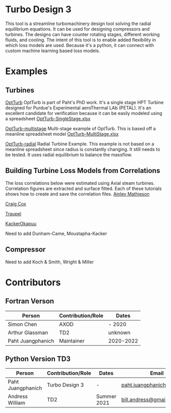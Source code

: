 # Turbo Design 3 
This tool is a streamline turbomachinery design tool solving the radial equilibrium equations. It can be used for designing compressors and turbines. The designs can have counter rotating stages, different working fluids, and cooling. The intent of this tool is to enable added flexibility in which loss models are used. Because it's a python, it can connect with custom machine learning based loss models.

# Examples 
## Turbines
[OptTurb](https://colab.research.google.com/github/nasa/turbo-design/blob/examples/optturb-turbine/optturb.ipynb) OptTurb is part of Paht's PhD work. It's a single stage HPT Turbine designed for Purdue's Experimental aeroThermal LAb (PETAL). It's an excellent candidate for verification because it can be easily modeled using a spreadsheet [OptTurb-SingleStage.xlsx](/references/optturb-turbine/optturb-fixed_pressure_loss2.xlsm) 

[OptTurb-multistage](https://colab.research.google.com/github/nasa/turbo-design/blob/examples/optturb-multistage/optturb-multistage.ipynb) Multi-stage example of OptTurb. This is based off a meanline spreadsheet model [OptTurb-MultiStage.xlsx](/references/optturb-multistage/multistage-fixed_pressure_loss2.xlsx) 

[OptTurb-radial](https://colab.research.google.com/github/nasa/turbo-design/blob/examples/optturb-radial-turbine/) Radial Turbine Example. This example is not based on a meanline spreadsheet since radius is constantly changing. It still needs to be tested. It uses radial equilibrium to balance the massflow. 

## Building Turbine Loss Models from Correlations
The loss correlations below were estimated using Axial steam turbines. Correlation figures are extracted and surface fitted. Each of these tutorials shows how to create and save the correlation files. 
[Ainley Mathieson](references/Turbines/AinleyMathieson/ainley_mathieson.ipynb)

[Craig Cox](references/Turbines/CraigCox/craig_cox.ipynb)

[Traupel](references/Turbines/Traupel/traupel.ipynb)

[KackerOkapuu](references/Turbines/KackerOkapuu/kacker_okapuu.ipynb)

Need to add Dunham-Came, Moustapha-Kacker

## Compressor

Need to add Koch & Smith, Wright & Miller


# Contributors

## Fortran Verson
| Person | Contribution/Role | Dates |
| ------ | ------ | ------ |
| Simon Chen | AXOD | - 2020 |
| Arthur Glassman | TD2 | unknown |
| Paht Juangphanich | Maintainer | 2020-2022 |


## Python Version TD3
| Person | Contribution/Role | Dates | Email |
| ------ | ----------------- | ----- | ------|
| Paht Juangphanich | Turbo Design 3 | - | paht.juangphanich@nasa.gov |
| Andress William | TD2 | Summer 2021 | bill.andress@gmail.com |

